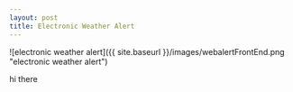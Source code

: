 ```yaml
---
layout: post
title: Electronic Weather Alert
---
```


![electronic weather alert]({{ site.baseurl }}/images/webalertFrontEnd.png "electronic weather alert")

hi there
